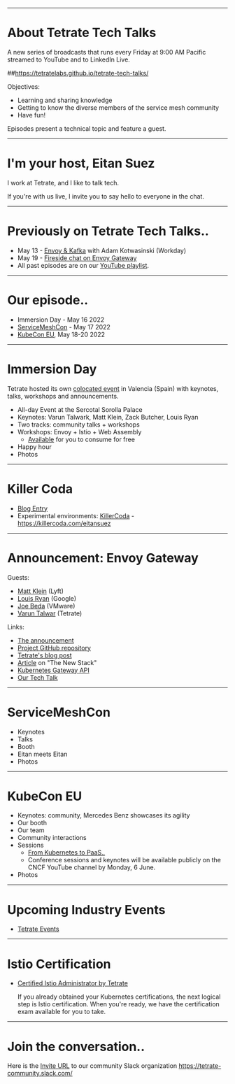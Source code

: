 
---
# About Tetrate Tech Talks

A new series of broadcasts that runs every Friday at 9:00 AM Pacific
  streamed to YouTube and to LinkedIn Live.

##https://tetratelabs.github.io/tetrate-tech-talks/

Objectives:

- Learning and sharing knowledge
- Getting to know the diverse members of the service mesh community
- Have fun!

Episodes present a technical topic and feature a guest.

---
# I'm your host, Eitan Suez

I work at Tetrate, and I like to talk tech.

If you're with us live, I invite you to say hello to everyone in the chat.

---
# Previously on Tetrate Tech Talks..

- May 13 - [Envoy & Kafka](../../episode6/) with Adam Kotwasinski (Workday)
- May 19 - [Fireside chat on Envoy Gateway](../../envoygw/)
- All past episodes are on our [YouTube playlist](https://www.youtube.com/playlist?list=PLm51GPKRAmTlOkjWDJBQYtjcc9WPk4E4F).

---
# Our episode..

- Immersion Day - May 16 2022
- [ServiceMeshCon](https://events.linuxfoundation.org/servicemeshcon-europe/) - May 17 2022
- [KubeCon EU](https://events.linuxfoundation.org/kubecon-cloudnativecon-europe/), May 18-20 2022

---
# Immersion Day

Tetrate hosted its own [colocated event](https://www.tetrate.io/event/tetrate-envoy-and-service-mesh-immersion-day/) in Valencia (Spain) with keynotes, talks, workshops and announcements.

- All-day Event at the Sercotal Sorolla Palace
- Keynotes: Varun Talwark, Matt Klein, Zack Butcher, Louis Ryan
- Two tracks: community talks + workshops
- Workshops: Envoy + Istio + Web Assembly
    - [Available](https://tetratelabs.github.io/kubecon2022-eu-immersion-day/) for you to consume for free
- Happy hour
- Photos

---
# Killer Coda

- [Blog Entry](https://itnext.io/katacoda-alternative-1d33599af75f)
- Experimental environments: [KillerCoda](https://killercoda.com/eitansuez) - https://killercoda.com/eitansuez

---
# Announcement: Envoy Gateway

Guests:

- [Matt Klein](https://www.linkedin.com/in/mattklein123/) (Lyft)
- [Louis Ryan](https://www.linkedin.com/in/louiscryan/) (Google)
- [Joe Beda](https://www.linkedin.com/in/jbeda/) (VMware)
- [Varun Talwar](https://www.linkedin.com/in/varuntalwar/) (Tetrate)

Links:

- [The announcement](https://blog.envoyproxy.io/introducing-envoy-gateway-ad385cc59532)
- [Project GitHub repository](https://github.com/envoyproxy/gateway)
- [Tetrate's blog post](https://www.tetrate.io/blog/the-gateway-to-a-new-frontier/)
- [Article](https://thenewstack.io/envoy-gateway-offers-to-standardize-kubernetes-ingress/) on "The New Stack"
- [Kubernetes Gateway API](https://gateway-api.sigs.k8s.io/)
- [Our Tech Talk](https://youtu.be/1ynXQ753p_Q)

---
# ServiceMeshCon

- Keynotes
- Talks
- Booth
- Eitan meets Eitan
- Photos

---
# KubeCon EU

- Keynotes: community, Mercedes Benz showcases its agility
- Our booth
- Our team
- Community interactions
- Sessions
    - [From Kubernetes to PaaS..](https://kccnceu2022.sched.com/event/ytn0/from-kubernetes-to-paas-to-err-whats-next-daniel-bryant-ambassador-labs?iframe=no)
    - Conference sessions and keynotes will be available publicly on the CNCF YouTube channel by Monday, 6 June.
- Photos

---
# Upcoming Industry Events

- [Tetrate Events](https://www.tetrate.io/events/)

---
# Istio Certification

- [Certified Istio Administrator by Tetrate](https://academy.tetrate.io/courses/certified-istio-administrator)

    If you already obtained your Kubernetes certifications, the next logical step is Istio certification.
    When you're ready, we have the certification exam available for you to take.

---
# Join the conversation..

Here is the [Invite URL](https://tetr8.io/tetrate-community) to our community Slack organization https://tetrate-community.slack.com/